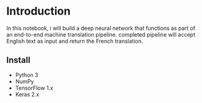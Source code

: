 # Introduction
In this notebook, i will build a deep neural network that functions as part of an end-to-end machine translation pipeline. completed pipeline will accept English text as input and return the French translation.

## Install
- Python 3
- NumPy
- TensorFlow 1.x
- Keras 2.x

